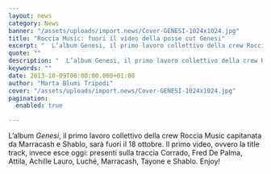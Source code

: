 ```yaml
---
layout: news
category: News
banner: "/assets/uploads/import.news/Cover-GENESI-1024x1024.jpg"
title: "Roccia Music: fuori il video della posse cut Genesi"
excerpt: "  L’album Genesi, il primo lavoro collettivo della crew Roccia Music capitanata da Marracash e Shablo, sarà fuori il 18 ottobre. Il primo video, ovvero la title track, invece esce oggi: presenti sulla traccia Corrado, Fred De Palma, Attila, Achille Lauro, Luché, Marracash, Tayone e Shablo. Enjoy!"
quote: ""
description: "  L’album Genesi, il primo lavoro collettivo della crew Roccia Music capitanata da Marracash e Shablo, sarà fuori il 18 ottobre. Il primo video, ovvero la title track, invece esce oggi: presenti sulla traccia Corrado, Fred De Palma, Attila, Achille Lauro, Luché, Marracash, Tayone e Shablo. Enjoy!"
keywords: ""
date: 2013-10-09T00:00:00.000+01:00
author: "Marta Blumi Tripodi"
cover: "/assets/uploads/import.news/Cover-GENESI-1024x1024.jpg"
pagination:
  enabled: true

---
```


[](https://hotmc.com/roccia-music-fuori-il-video-della-posse-cut-genesi/cover-genesi/)

L’album _Genesi_, il primo lavoro collettivo della crew Roccia Music capitanata da Marracash e Shablo, sarà fuori il 18 ottobre. Il primo video, ovvero la title track, invece esce oggi: presenti sulla traccia Corrado, Fred De Palma, Attila, Achille Lauro, Luché, Marracash, Tayone e Shablo. Enjoy!